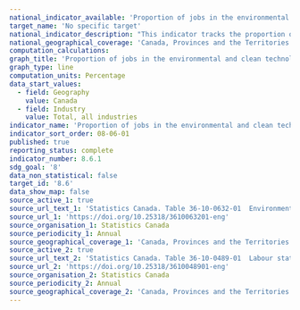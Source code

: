 ```yaml
---
national_indicator_available: 'Proportion of jobs in the environmental and clean technology products sector'
target_name: 'No specific target'
national_indicator_description: "This indicator tracks the proportion of jobs that are attributable to environmental and clean technology activity." 
national_geographical_coverage: 'Canada, Provinces and the Territories' 
computation_calculations:
graph_title: 'Proportion of jobs in the environmental and clean technology products sector'
graph_type: line
computation_units: Percentage
data_start_values:
  - field: Geography
    value: Canada
  - field: Industry
    value: Total, all industries
indicator_name: 'Proportion of jobs in the environmental and clean technology products sector'
indicator_sort_order: 08-06-01
published: true
reporting_status: complete
indicator_number: 8.6.1
sdg_goal: '8'
data_non_statistical: false
target_id: '8.6'
data_show_map: false
source_active_1: true
source_url_text_1: 'Statistics Canada. Table 36-10-0632-01  Environmental and Clean Technology Products Economic Account, employment'
source_url_1: 'https://doi.org/10.25318/3610063201-eng'
source_organisation_1: Statistics Canada
source_periodicity_1: Annual
source_geographical_coverage_1: 'Canada, Provinces and the Territories'
source_active_2: true
source_url_text_2: 'Statistics Canada. Table 36-10-0489-01  Labour statistics consistent with the System of National Accounts (SNA), by job category and industry'
source_url_2: 'https://doi.org/10.25318/3610048901-eng'
source_organisation_2: Statistics Canada
source_periodicity_2: Annual
source_geographical_coverage_2: 'Canada, Provinces and the Territories'
---
```

